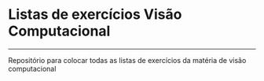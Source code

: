 # Listas de exercícios Visão Computacional

----------

Repositório para colocar todas as listas de exercícios da matéria de visão computacional
